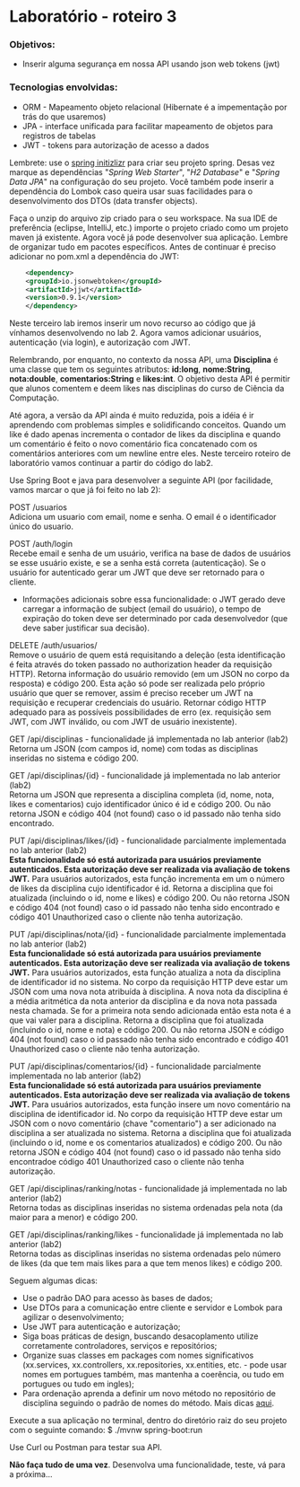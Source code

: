 # Laboratório - roteiro 3


### Objetivos:
* Inserir alguma segurança em nossa API usando json web tokens (jwt)

### Tecnologias envolvidas:
* ORM - Mapeamento objeto relacional (Hibernate é a impementação por trás do que usaremos)
* JPA - interface unificada para facilitar mapeamento de objetos para registros de tabelas
* JWT - tokens para autorização de acesso a dados

Lembrete: use o [spring initizlizr](https://start.spring.io) para criar seu projeto spring. Desas vez marque as dependências "_Spring Web Starter_", "_H2 Database_" e "_Spring Data JPA_" na configuração do seu projeto. Você também pode inserir a dependência do Lombok caso queira usar suas facilidades para o desenvolvimento dos DTOs (data transfer objects).

Faça o unzip do arquivo zip criado para o seu workspace. Na sua IDE de preferência (eclipse, IntelliJ, etc.) importe o projeto criado como um projeto maven já existente. Agora você já pode desenvolver sua aplicação. Lembre de organizar tudo em pacotes específicos. Antes de continuar é preciso adicionar no pom.xml a dependência do JWT:

```xml
    <dependency>
	<groupId>io.jsonwebtoken</groupId>
	<artifactId>jjwt</artifactId>
	<version>0.9.1</version>
    </dependency>
```

Neste terceiro lab iremos inserir um novo recurso ao código que já vínhamos desenvolvendo no lab 2. Agora vamos adicionar usuários, autenticação (via login), e autorização com JWT. 

Relembrando, por enquanto, no contexto da nossa API, uma **Disciplina** é uma classe que tem os seguintes atributos: **id:long**, **nome:String**, **nota:double**, **comentarios:String** e **likes:int**. O objetivo desta API é permitir que alunos comentem e deem likes nas disciplinas do curso de Ciência da Computação. 

Até agora, a versão da API ainda é muito reduzida, pois a idéia é ir aprendendo com problemas simples e solidificando conceitos. Quando um like é dado apenas incrementa o contador de likes da disciplina e quando um comentário é feito o novo comentário fica concatenado com os comentários anteriores com um newline entre eles. Neste terceiro roteiro de laboratório vamos continuar a partir do código do lab2. 

Use Spring Boot e java para desenvolver a seguinte API (por facilidade, vamos marcar o que já foi feito no lab 2):

POST /usuarios <br>
Adiciona um usuario com email, nome e senha. O email é o identificador único do usuario. 

POST /auth/login  <br>
Recebe email e senha de um usuário, verifica na base de dados de usuários se esse usuário existe, e se a senha está correta (autenticação). Se o usuário for autenticado gerar um JWT que deve ser retornado para o cliente. 
* Informações adicionais sobre essa funcionalidade: o JWT gerado deve carregar a informação de subject (email do usuário), o tempo de expiração do token deve ser determinado por cada desenvolvedor (que deve saber justificar sua decisão). 

DELETE /auth/usuarios/  <br>
Remove o usuário de quem está requisitando a deleção (esta identificação é feita através do token passado no authorization header da requisição HTTP). Retorna informação do usuário removido (em um JSON no corpo da resposta) e código 200. Esta ação só pode ser realizada pelo próprio usuário que quer se remover, assim é preciso receber um JWT na requisição e recuperar credenciais do usuário. Retornar código HTTP adequado para as possíveis possibilidades de erro (ex. requisição sem JWT, com JWT inválido, ou com JWT de usuário inexistente).

GET /api/disciplinas - funcionalidade já implementada no lab anterior (lab2) <br>
Retorna um JSON (com campos id, nome) com todas as disciplinas inseridas no sistema e código 200. 

GET /api/disciplinas/{id} - funcionalidade já implementada no lab anterior (lab2) <br>
Retorna um JSON que representa a disciplina completa (id, nome, nota, likes e comentarios) cujo identificador único é id e código 200. Ou não retorna JSON e código 404 (not found) caso o id passado não tenha sido encontrado. 

PUT /api/disciplinas/likes/{id} - funcionalidade parcialmente implementada no lab anterior (lab2) <br>
**Esta funcionalidade só está autorizada para usuários previamente autenticados. Esta autorização deve ser realizada via avaliação de tokens JWT.** Para usuários autorizados, esta função incrementa em um o número de likes da disciplina cujo identificador é id. 
Retorna a disciplina que foi atualizada (incluindo o id, nome e likes) e código 200. Ou não retorna JSON e código 404 (not found) caso o id passado não tenha sido encontrado e código 401 Unauthorized caso o cliente não tenha autorização.

PUT /api/disciplinas/nota/{id} - funcionalidade parcialmente implementada no lab anterior (lab2) <br>
**Esta funcionalidade só está autorizada para usuários previamente autenticados. Esta autorização deve ser realizada via avaliação de tokens JWT.** Para usuários autorizados, esta função atualiza a nota da disciplina de identificador id no sistema. No corpo da requisição HTTP deve estar um JSON com uma nova nota atribuída à disciplina. A nova nota da disciplina é a média aritmética da nota anterior da disciplina e da nova nota passada nesta chamada. Se for a primeira nota sendo adicionada então esta nota é a que vai valer para a disciplina. 
Retorna a disciplina que foi atualizada (incluindo o id, nome e nota) e código 200. Ou não retorna JSON e código 404 (not found) caso o id passado não tenha sido encontrado e código 401 Unauthorized caso o cliente não tenha autorização. 

PUT /api/disciplinas/comentarios/{id} - funcionalidade parcialmente implementada no lab anterior (lab2) <br>
**Esta funcionalidade só está autorizada para usuários previamente autenticados. Esta autorização deve ser realizada via avaliação de tokens JWT.** Para usuários autorizados, esta função insere um novo comentário na disciplina de identificador id. No corpo da requisição HTTP deve estar um JSON com o novo comentário (chave "comentario") a ser adicionado na disciplina a ser atualizada no sistema. 
Retorna a disciplina que foi atualizada (incluindo o id, nome e os comentarios atualizados) e código 200. Ou não retorna JSON e código 404 (not found) caso o id passado não tenha sido encontradoe código 401 Unauthorized caso o cliente não tenha autorização.

GET /api/disciplinas/ranking/notas - funcionalidade já implementada no lab anterior (lab2) <br>
Retorna todas as disciplinas inseridas no sistema ordenadas pela nota (da maior para a menor) e código 200.

GET /api/disciplinas/ranking/likes - funcionalidade já implementada no lab anterior (lab2) <br>
Retorna todas as disciplinas inseridas no sistema ordenadas pelo número de likes (da que tem mais likes para a que tem menos likes) e código 200.

Seguem algumas dicas:

* Use o padrão DAO para acesso às bases de dados;
* Use DTOs para a comunicação entre cliente e servidor e Lombok para agilizar o desenvolvimento;
* Use JWT para autenticação e autorização;
* Siga boas práticas de design, buscando desacoplamento utilize corretamente controladores, serviços e repositórios;
* Organize suas classes em packages com nomes significativos (xx.services, xx.controllers, xx.repositories, xx.entities, etc. - pode usar nomes em portugues também, mas mantenha a coerência, ou tudo em portugues ou tudo em ingles);
* Para ordenação aprenda a definir um novo método no repositório de disciplina seguindo o padrão de nomes do método. Mais dicas [aqui](https://www.baeldung.com/spring-data-sorting).

Execute a sua aplicação no terminal, dentro do diretório raiz do seu projeto com o seguinte comando: 
$ ./mvnw spring-boot:run

Use Curl ou Postman para testar sua API. 

**Não faça tudo de uma vez**. Desenvolva uma funcionalidade, teste, vá para a próxima…
